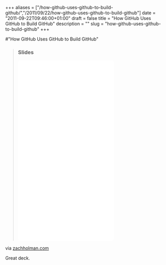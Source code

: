 +++
aliases = ["/how-github-uses-github-to-build-github/","/2011/09/22/how-github-uses-github-to-build-github"]
date = "2011-09-22T09:46:00+01:00"
draft = false
title = "How GitHub Uses GitHub to Build GitHub"
description = ""
slug = "how-github-uses-github-to-build-github"
+++

#"How GitHub Uses GitHub to Build GitHub"


 <div class="posterous_bookmarklet_entry">
 <blockquote class="posterous_long_quote"><h3>Slides</h3>
 <div><iframe src="//speakerdeck.com/embed/4e79b461c9bdcb003f00331d?size=preview" frameborder="0" style="border-top-width: 0px; border-right-width: 0px; border-bottom-width: 0px; border-left-width: 0px; border-color: initial; padding-top: 0px; padding-right: 0px; padding-bottom: 0px; padding-left: 0px; margin-top: 0px; margin-right: 0px; margin-bottom: 0px; margin-left: 0px; background-color: transparent; border-top-left-radius: 5px 5px; border-top-right-radius: 5px 5px; border-bottom-right-radius: 5px 5px; border-bottom-left-radius: 5px 5px; height: 563.65625px;"></iframe></div></blockquote>

<div class="posterous_quote_citation">via <a href="http://zachholman.com/talk/how-github-uses-github-to-build-github">zachholman.com</a></div>
 <p>Great deck.</p></div>
 
